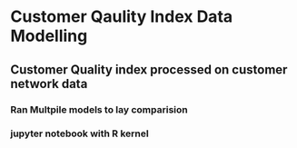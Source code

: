 # Customer Qaulity Index Data Modelling

## Customer Quality index processed on customer network data 

### Ran Multpile models to lay comparision

### jupyter notebook with R kernel
